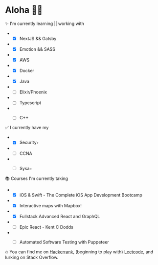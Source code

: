 # Aloha 🤙🏽

✨ I'm currently learning || working with
- - [x] NextJS && Gatsby
- - [x] Emotion && SASS
- - [x] AWS
- - [x] Docker
- - [x] Java
- - [ ] Elixir/Phoenix
- - [ ] Typescript 
- - [ ] C++  
  

✅ I currently have my 
- - [x] Security+
- - [ ] CCNA
- - [ ] Sysa+
  
  
📚 Courses I'm currently taking
- - [x] iOS & Swift - The Complete iOS App Development Bootcamp
- - [x] Interactive maps with Mapbox!
- - [x] Fullstack Advanced React and GraphQL
- - [ ] Epic React - Kent C Dodds
- - [ ] Automated  Software Testing with Puppeteer  
  
   
🔥 You can find me on [Hackerrank](https://www.hackerrank.com/chazkondo?hr_r=1), (beginning to play with) [Leetcode](https://leetcode.com/chazkondo/), and lurking on Stack Overflow.

